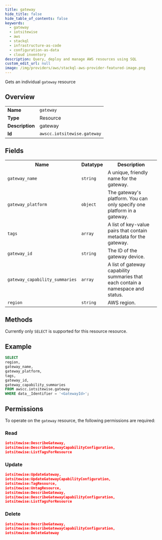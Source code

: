 ```yaml
---
title: gateway
hide_title: false
hide_table_of_contents: false
keywords:
  - gateway
  - iotsitewise
  - aws
  - stackql
  - infrastructure-as-code
  - configuration-as-data
  - cloud inventory
description: Query, deploy and manage AWS resources using SQL
custom_edit_url: null
image: /img/providers/aws/stackql-aws-provider-featured-image.png
---
```

Gets an individual <code>gateway</code> resource

## Overview
<table><tbody>
<tr><td><b>Name</b></td><td><code>gateway</code></td></tr>
<tr><td><b>Type</b></td><td>Resource</td></tr>
<tr><td><b>Description</b></td><td>gateway</td></tr>
<tr><td><b>Id</b></td><td><code>awscc.iotsitewise.gateway</code></td></tr>
</tbody></table>

## Fields
<table><tbody>
<tr><th>Name</th><th>Datatype</th><th>Description</th></tr>
<tr><td><code>gateway_name</code></td><td><code>string</code></td><td>A unique, friendly name for the gateway.</td></tr>
<tr><td><code>gateway_platform</code></td><td><code>object</code></td><td>The gateway's platform. You can only specify one platform in a gateway.</td></tr>
<tr><td><code>tags</code></td><td><code>array</code></td><td>A list of key-value pairs that contain metadata for the gateway.</td></tr>
<tr><td><code>gateway_id</code></td><td><code>string</code></td><td>The ID of the gateway device.</td></tr>
<tr><td><code>gateway_capability_summaries</code></td><td><code>array</code></td><td>A list of gateway capability summaries that each contain a namespace and status.</td></tr>
<tr><td><code>region</code></td><td><code>string</code></td><td>AWS region.</td></tr>

</tbody></table>

## Methods
Currently only <code>SELECT</code> is supported for this resource resource.

## Example
```sql
SELECT
region,
gateway_name,
gateway_platform,
tags,
gateway_id,
gateway_capability_summaries
FROM awscc.iotsitewise.gateway
WHERE data__Identifier = '<GatewayId>';
```

## Permissions

To operate on the <code>gateway</code> resource, the following permissions are required:

### Read
```json
iotsitewise:DescribeGateway,
iotsitewise:DescribeGatewayCapabilityConfiguration,
iotsitewise:ListTagsForResource
```

### Update
```json
iotsitewise:UpdateGateway,
iotsitewise:UpdateGatewayCapabilityConfiguration,
iotsitewise:TagResource,
iotsitewise:UntagResource,
iotsitewise:DescribeGateway,
iotsitewise:DescribeGatewayCapabilityConfiguration,
iotsitewise:ListTagsForResource
```

### Delete
```json
iotsitewise:DescribeGateway,
iotsitewise:DescribeGatewayCapabilityConfiguration,
iotsitewise:DeleteGateway
```

